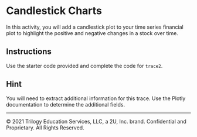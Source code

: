 # Candlestick Charts

In this activity, you will add a candlestick plot to your time series financial plot to highlight the positive and negative changes in a stock over time.

## Instructions

Use the starter code provided and complete the code for `trace2`. 

## Hint

You will need to extract additional information for this trace. Use the Plotly documentation to determine the additional fields.

- - -

© 2021 Trilogy Education Services, LLC, a 2U, Inc. brand. Confidential and Proprietary. All Rights Reserved.
